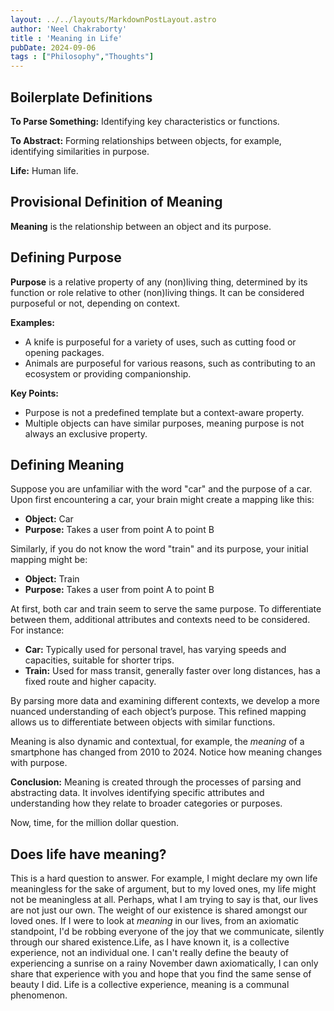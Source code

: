 ```yaml
---
layout: ../../layouts/MarkdownPostLayout.astro
author: 'Neel Chakraborty'
title : 'Meaning in Life'
pubDate: 2024-09-06
tags : ["Philosophy","Thoughts"]
---
```


## Boilerplate Definitions

**To Parse Something:** Identifying key characteristics or functions.

**To Abstract:** Forming relationships between objects, for example, identifying similarities in purpose.

**Life:** Human life.

## Provisional Definition of Meaning

**Meaning** is the relationship between an object and its purpose.

## Defining Purpose

**Purpose** is a relative property of any (non)living thing, determined by its function or role relative to other (non)living things. It can be considered purposeful or not, depending on context.

**Examples:**
- A knife is purposeful for a variety of uses, such as cutting food or opening packages.
- Animals are purposeful for various reasons, such as contributing to an ecosystem or providing companionship.

**Key Points:**
- Purpose is not a predefined template but a context-aware property.
- Multiple objects can have similar purposes, meaning purpose is not always an exclusive property.

## Defining Meaning

Suppose you are unfamiliar with the word "car" and the purpose of a car. Upon first encountering a car, your brain might create a mapping like this:
- **Object:** Car
- **Purpose:** Takes a user from point A to point B

Similarly, if you do not know the word "train" and its purpose, your initial mapping might be:
- **Object:** Train
- **Purpose:** Takes a user from point A to point B

At first, both car and train seem to serve the same purpose. To differentiate between them, additional attributes and contexts need to be considered. For instance:
- **Car:** Typically used for personal travel, has varying speeds and capacities, suitable for shorter trips.
- **Train:** Used for mass transit, generally faster over long distances, has a fixed route and higher capacity.

By parsing more data and examining different contexts, we develop a more nuanced understanding of each object’s purpose. This refined mapping allows us to differentiate between objects with similar functions.

Meaning is also dynamic and contextual, for example, the _meaning_ of a smartphone has changed from 2010 to 2024. 
Notice how meaning changes with purpose. 

**Conclusion:** Meaning is created through the processes of parsing and abstracting data. It involves identifying specific attributes and understanding how they relate to broader categories or purposes.

Now, time, for the million dollar question. 

## Does life have meaning?

This is a hard question to answer. For example, I might declare my own life meaningless for the sake of argument, but to my loved ones, my life might not be meaningless at all. 
Perhaps, what I am trying to say is that, our lives are not just our own. The weight of our existence is shared amongst our loved ones. If I were to look at _meaning_ in our lives, from an axiomatic standpoint, I'd be robbing everyone of the joy that we communicate, silently through our shared existence.Life, as I have known it, is a collective experience, not an individual one. I can't really define the beauty of experiencing a sunrise on a rainy November dawn axiomatically, I can only share that experience with you and hope that you find the same sense of beauty I did. 
Life is a collective experience, meaning is a communal phenomenon. 



